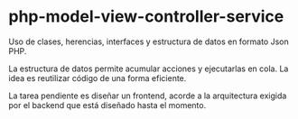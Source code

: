 # php-model-view-controller-service
Uso de clases, herencias, interfaces y estructura de datos en formato Json PHP.

La estructura de datos permite acumular acciones y ejecutarlas en cola.
La idea es reutilizar código de una forma eficiente.

La tarea pendiente es diseñar un frontend, acorde a la arquitectura exigida por el
backend que está diseñado hasta el momento.
